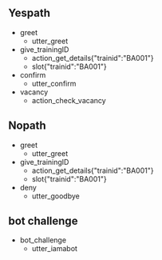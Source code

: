 ## Yespath
* greet
  - utter_greet
* give_trainingID
  - action_get_details{"trainid":"BA001"}
  - slot{"trainid":"BA001"}  
* confirm
  - utter_confirm
* vacancy
  - action_check_vacancy 
  

## Nopath 
* greet
  - utter_greet
* give_trainingID
  - action_get_details{"trainid":"BA001"}
  - slot{"trainid":"BA001"}  
* deny
  - utter_goodbye

## bot challenge
* bot_challenge
  - utter_iamabot